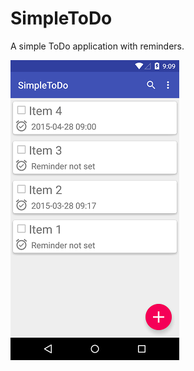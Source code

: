 # SimpleToDo

A simple ToDo application with reminders.

![](https://raw.githubusercontent.com/akshaym94/SimpleToDo/master/Screens/device-2015-03-28-143955.png)
